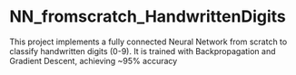 # NN_fromscratch_HandwrittenDigits
This project implements a fully connected Neural Network from scratch to classify handwritten digits (0-9). It is trained with Backpropagation and Gradient Descent, achieving ~95% accuracy
